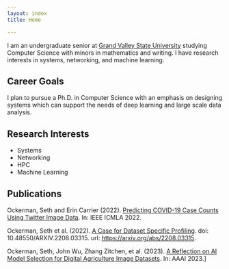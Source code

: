 ```yaml
---
layout: index
title: Home

---
```


I am an undergraduate senior at [Grand Valley State University](https://www.gvsu.edu/) studying Computer Science with minors in mathematics and writing. I have research interests in systems, networking, and machine learning. 

## Career Goals
I plan to pursue a Ph.D. in Computer Science with an emphasis on designing systems which can support the needs of deep learning and large scale data analysis.

## Research Interests
* Systems
* Networking
* HPC
* Machine Learning

## Publications

Ockerman, Seth and Erin Carrier (2022). [Predicting COVID-19 Case Counts Using Twitter Image Data](https://ieeexplore.ieee.org/stamp/stamp.jsp?arnumber=10068950). In: IEEE ICMLA 2022.


Ockerman, Seth et al. (2022). [A Case for Dataset Specific Profiling](https://arxiv.org/abs/2208.03315). doi: 10.48550/ARXIV.2208.03315. url: https://arxiv.org/abs/2208.03315.

Ockerman, Seth, John Wu, Zhang Zitchen, et al. (2023). [A Reflection on AI Model Selection for Digital Agriculture Image Datasets](https://openreview.net/forum?id=vBSUoUuAYOA). In: AAAI 2023.]
